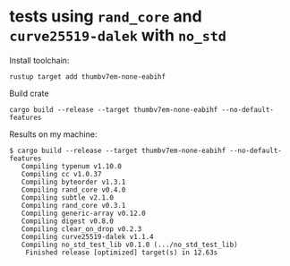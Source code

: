 # tests using `rand_core` and `curve25519-dalek` with `no_std`

Install toolchain:
```
rustup target add thumbv7em-none-eabihf
```
Build crate
```
cargo build --release --target thumbv7em-none-eabihf --no-default-features
```

Results on my machine:
```
$ cargo build --release --target thumbv7em-none-eabihf --no-default-features
   Compiling typenum v1.10.0
   Compiling cc v1.0.37
   Compiling byteorder v1.3.1
   Compiling rand_core v0.4.0
   Compiling subtle v2.1.0
   Compiling rand_core v0.3.1
   Compiling generic-array v0.12.0
   Compiling digest v0.8.0
   Compiling clear_on_drop v0.2.3
   Compiling curve25519-dalek v1.1.4
   Compiling no_std_test_lib v0.1.0 (.../no_std_test_lib)
    Finished release [optimized] target(s) in 12.63s
```
